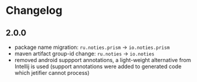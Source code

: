 # Changelog

## 2.0.0

* package name migration: `ru.noties.prism` -&gt; `io.noties.prism`
* maven artifact group-id change: `ru.noties` -&gt; `io.noties`
* removed android suppport annotations, a light-weight alternative from Intellij is used (support annotations were added
  to generated code which jetifier cannot process)